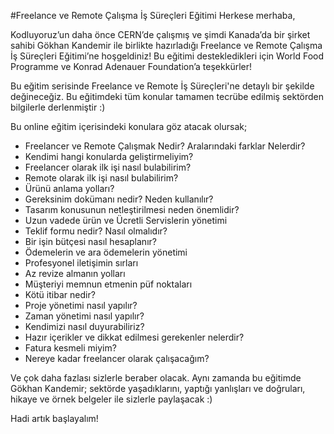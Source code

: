 #Freelance ve Remote Çalışma İş Süreçleri Eğitimi
Herkese merhaba,

Kodluyoruz’un daha önce CERN’de çalışmış ve şimdi Kanada’da bir şirket sahibi Gökhan Kandemir ile birlikte hazırladığı Freelance ve Remote Çalışma İş Süreçleri Eğitimi’ne hoşgeldiniz! Bu eğitimi destekledikleri için World Food Programme ve Konrad Adenauer Foundation’a teşekkürler!

Bu eğitim serisinde Freelance ve Remote İş Süreçleri'ne detaylı bir şekilde değineceğiz. Bu eğitimdeki tüm konular tamamen tecrübe edilmiş sektörden bilgilerle derlenmiştir :) 

Bu online eğitim içerisindeki konulara göz atacak olursak;

- Freelancer ve Remote Çalışmak Nedir? Aralarındaki farklar Nelerdir?
- Kendimi hangi konularda geliştirmeliyim?
- Freelancer olarak ilk işi nasıl bulabilirim? 
- Remote olarak ilk işi nasıl bulabilirim?
- Ürünü anlama yolları?
- Gereksinim dokümanı nedir? Neden kullanılır?
- Tasarım konusunun netleştirilmesi neden önemlidir?
- Uzun vadede ürün ve Ücretli Servislerin yönetimi
- Teklif formu nedir? Nasıl olmalıdır?
- Bir işin bütçesi nasıl hesaplanır?
- Ödemelerin ve ara ödemelerin yönetimi
-  Profesyonel iletişimin sırları
- Az revize almanın yolları
- Müşteriyi memnun etmenin püf noktaları
- Kötü itibar nedir?
- Proje yönetimi nasıl yapılır?
- Zaman yönetimi nasıl yapılır?
- Kendimizi nasıl duyurabiliriz?
- Hazır içerikler ve dikkat edilmesi gerekenler nelerdir?
- Fatura kesmeli miyim?
- Nereye kadar freelancer olarak çalışacağım?

Ve çok daha fazlası sizlerle beraber olacak. Aynı zamanda bu eğitimde Gökhan Kandemir; sektörde yaşadıklarını, yaptığı yanlışları ve doğruları, hikaye ve örnek belgeler ile sizlerle paylaşacak :)

Hadi artık başlayalım!
